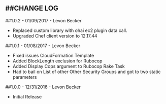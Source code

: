 ##CHANGE LOG
---

##1.0.2 - 01/09/2017 - Levon Becker
* Replaced custom library with ohai ec2 plugin data call. 
* Upgraded Chef client version to 12.17.44

##1.0.1 - 01/08/2017 - Levon Becker
* Fixed issues CloudFormation Template
* Added BlockLength exclusion for Rubocop
* Added Display Cops argument to Rubocop Rake Task
* Had to bail on List of other Other Security Groups and got to two static parameters

##1.0.0 - 12/31/2016 - Levon Becker
* Initial Release
